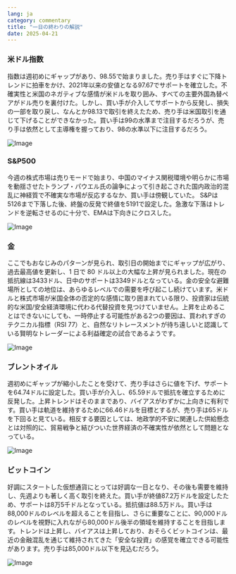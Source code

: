 ```yaml
---
lang: ja
category: commentary
title: "一日の終わりの解説"
date: 2025-04-21
---
```


### 米ドル指数

指数は週初めにギャップがあり、98.55で始まりました。売り手はすぐに下降トレンドに拍車をかけ、2021年以来の安値となる97.67でサポートを確立した。不確実性と米国のネガティブな感情が米ドルを取り囲み、すべての主要外国為替ペアがドル売りを裏付けた。しかし、買い手が介入してサポートから反発し、損失の一部を取り戻し、なんとか98.13で取引を終えたため、売り手は米国取引を通じて下げることができなかった。買い手は99の水準まで注目するだろうが、売り手は依然として主導権を握っており、98の水準以下に注目するだろう。

![Image](https://markleighedu.github.io/img/Apr-2025/21-Apr-2025/usdindex.jpg)

### S&P500

今週の株式市場は売りモードで始まり、中国のマイナス関税環境や明らかに市場を動揺させたトランプ・パウエル氏の論争によって引き起こされた国内政治的混乱に神経質で不確実な市場が反応するなか、買い手は傍観していた。 S&Pは5126まで下落した後、終盤の反発で終値を5191で設定した。急激な下落はトレンドを逆転させるのに十分で、EMAは下向きにクロスした。

![Image](https://markleighedu.github.io/img/Apr-2025/21-Apr-2025/sp500.jpg)

### 金

ここでもおなじみのパターンが見られ、取引日の開始までにギャップが広がり、過去最高値を更新し、1 日で 80 ドル以上の大幅な上昇が見られました。現在の抵抗線は3433ドル、日中のサポートは3349ドルとなっている。金の安全な避難場所としての地位は、あらゆるレベルでの需要を呼び起こし続けています。米ドルと株式市場が米国全体の否定的な感情に取り囲まれている限り、投資家は伝統的な米国/安全経済環境に代わる代替投資を見つけていません。上昇を止めることはできないにしても、一時停止する可能性がある2つの要因は、買われすぎのテクニカル指標（RSI 77）と、自然なリトレースメントが待ち遠しいと認識している賢明なトレーダーによる利益確定の試合であるようです。

![Image](https://markleighedu.github.io/img/Apr-2025/21-Apr-2025/gold.jpg)

### ブレントオイル

週初めにギャップが縮小したことを受けて、売り手はさらに値を下げ、サポートを64.74ドルに設定した。買い手が介入し、65.59ドルで抵抗を確立するために反発した。上昇トレンドはそのままであり、バイアスがわずかに上向きに有利です。買い手は軌道を維持するために66.46ドルを目標とするが、売り手は65ドルを下回ると見ている。相反する要因としては、地政学的不安に関連した供給懸念とは対照的に、貿易戦争と結びついた世界経済の不確実性が依然として問題となっている。

![Image](https://markleighedu.github.io/img/Apr-2025/21-Apr-2025/brentoil.jpg)

### ビットコイン

好調にスタートした仮想通貨にとっては好調な一日となり、その後も需要を維持し、先週よりも著しく高く取引を終えた。買い手が終値87.2万ドルを設定したため、サポートは8万5千ドルとなっている。抵抗値は88.5万ドル。買い手は88,000ドルのレベルを超えることを目指し、さらに重要なことに、90,000ドルのレベルを視野に入れながら80,000ドル後半の領域を維持することを目指します。トレンドは上昇し、バイアスは上昇しており、おそらくビットコインは、最近の金融混乱を通じて維持されてきた「安全な投資」の感覚を確立できる可能性があります。売り手は85,000ドル以下を見込むだろう。

![Image](https://markleighedu.github.io/img/Apr-2025/21-Apr-2025/bitcoin.jpg)


